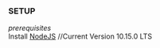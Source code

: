 
### SETUP
*prerequisites*    
Install [NodeJS](https://nodejs.org/en/) //Current Version 10.15.0 LTS
